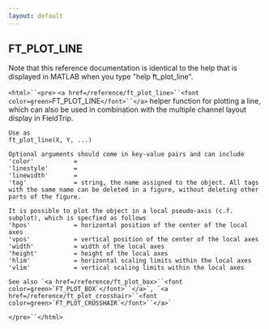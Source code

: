 ```yaml
---
layout: default
---
```


##  FT_PLOT_LINE

Note that this reference documentation is identical to the help that is displayed in MATLAB when you type "help ft_plot_line".

`<html>``<pre>`
    `<a href=/reference/ft_plot_line>``<font color=green>`FT_PLOT_LINE`</font>``</a>` helper function for plotting a line, which can also be used in
    combination with the multiple channel layout display in FieldTrip.
 
    Use as
    ft_plot_line(X, Y, ...)
 
    Optional arguments should come in key-value pairs and can include
    'color'           =
    'linestyle'       =
    'linewidth'       =
    'tag'             = string, the name assigned to the object. All tags with the same name can be deleted in a figure, without deleting other parts of the figure.
 
    It is possible to plot the object in a local pseudo-axis (c.f. subplot), which is specfied as follows
    'hpos'            = horizontal position of the center of the local axes
    'vpos'            = vertical position of the center of the local axes
    'width'           = width of the local axes
    'height'          = height of the local axes
    'hlim'            = horizontal scaling limits within the local axes
    'vlim'            = vertical scaling limits within the local axes
 
    See also `<a href=/reference/ft_plot_box>``<font color=green>`FT_PLOT_BOX`</font>``</a>`, `<a href=/reference/ft_plot_crosshair>``<font color=green>`FT_PLOT_CROSSHAIR`</font>``</a>`
`</pre>``</html>`

